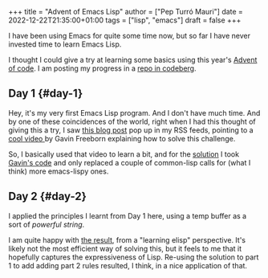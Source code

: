 +++
title = "Advent of Emacs Lisp"
author = ["Pep Turró Mauri"]
date = 2022-12-22T21:35:00+01:00
tags = ["lisp", "emacs"]
draft = false
+++

I have been using Emacs for quite some time now, but so far I have never invested time to learn Emacs Lisp.

I thought I could give a try at learning some basics using this year's [Advent of code](https://adventofcode.com/). I am posting my progress in a [repo in codeberg](https://codeberg.org/codificat/advent-of-code/src/branch/main/2022).


## Day 1 {#day-1}

Hey, it's my very first Emacs Lisp program. And I don't have much time. And by
one of these coincidences of the world, right when I had this thought of giving
this a try, I saw [this blog post](https://sachachua.com/blog/2022/12/2022-12-19-emacs-news/) pop up in my RSS feeds, pointing to a [cool video
](https://youtu.be/N1PAC5vs15Y)by Gavin Freeborn explaining how to solve this challenge.

So, I basically used that video to learn a bit, and for the [solution](https://codeberg.org/codificat/advent-of-code/src/branch/main/2022/aoc01.el) I took
[Gavin's code](https://gist.github.com/Gavinok/1631fd138fc91a08a33c4b66afe15f39) and only replaced a couple of common-lisp calls for (what I think) more
emacs-lispy ones.


## Day 2 {#day-2}

I applied the principles I learnt from Day 1 here, using a temp buffer as a sort
of _powerful string_.

I am quite happy with [the result](https://codeberg.org/codificat/advent-of-code/src/branch/main/2022/aoc02.el), from a "learning elisp" perspective. It's
likely not the most efficient way of solving this, but it feels to me that it
hopefully captures the expressiveness of Lisp. Re-using the solution to part 1
to add adding part 2 rules resulted, I think, in a nice application of that.
